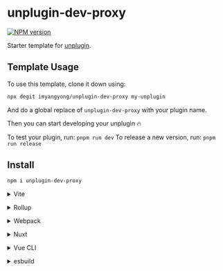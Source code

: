 # unplugin-dev-proxy

[![NPM version](https://img.shields.io/npm/v/unplugin-dev-proxy?color=a1b858&label=)](https://www.npmjs.com/package/unplugin-dev-proxy)

Starter template for [unplugin](https://github.com/unjs/unplugin).

## Template Usage

To use this template, clone it down using:

```bash
npx degit imyangyong/unplugin-dev-proxy my-unplugin
```

And do a global replace of `unplugin-dev-proxy` with your plugin name.

Then you can start developing your unplugin 🔥

To test your plugin, run: `pnpm run dev`
To release a new version, run: `pnpm run release`

## Install

```bash
npm i unplugin-dev-proxy
```

<details>
<summary>Vite</summary><br>

```ts
// vite.config.ts
import Starter from 'unplugin-dev-proxy/vite'

export default defineConfig({
  plugins: [
    Starter({ /* options */ }),
  ],
})
```

Example: [`playground/`](./playground/)

<br></details>

<details>
<summary>Rollup</summary><br>

```ts
// rollup.config.js
import Starter from 'unplugin-dev-proxy/rollup'

export default {
  plugins: [
    Starter({ /* options */ }),
  ],
}
```

<br></details>


<details>
<summary>Webpack</summary><br>

```ts
// webpack.config.js
module.exports = {
  /* ... */
  plugins: [
    require('unplugin-dev-proxy/webpack')({ /* options */ })
  ]
}
```

<br></details>

<details>
<summary>Nuxt</summary><br>

```ts
// nuxt.config.js
export default {
  buildModules: [
    ['unplugin-dev-proxy/nuxt', { /* options */ }],
  ],
}
```

> This module works for both Nuxt 2 and [Nuxt Vite](https://github.com/nuxt/vite)

<br></details>

<details>
<summary>Vue CLI</summary><br>

```ts
// vue.config.js
module.exports = {
  configureWebpack: {
    plugins: [
      require('unplugin-dev-proxy/webpack')({ /* options */ }),
    ],
  },
}
```

<br></details>

<details>
<summary>esbuild</summary><br>

```ts
// esbuild.config.js
import { build } from 'esbuild'
import Starter from 'unplugin-dev-proxy/esbuild'

build({
  plugins: [Starter()],
})
```

<br></details>
